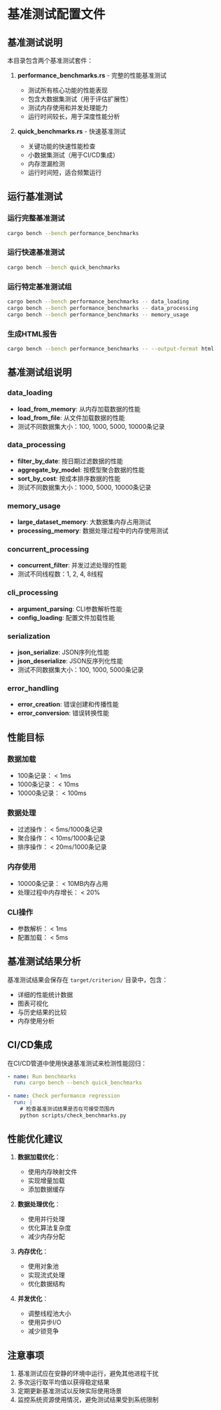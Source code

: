 # 基准测试配置文件

## 基准测试说明

本目录包含两个基准测试套件：

1. **performance_benchmarks.rs** - 完整的性能基准测试
   - 测试所有核心功能的性能表现
   - 包含大数据集测试（用于评估扩展性）
   - 测试内存使用和并发处理能力
   - 运行时间较长，用于深度性能分析

2. **quick_benchmarks.rs** - 快速基准测试
   - 关键功能的快速性能检查
   - 小数据集测试（用于CI/CD集成）
   - 内存泄漏检测
   - 运行时间短，适合频繁运行

## 运行基准测试

### 运行完整基准测试
```bash
cargo bench --bench performance_benchmarks
```

### 运行快速基准测试
```bash
cargo bench --bench quick_benchmarks
```

### 运行特定基准测试组
```bash
cargo bench --bench performance_benchmarks -- data_loading
cargo bench --bench performance_benchmarks -- data_processing
cargo bench --bench performance_benchmarks -- memory_usage
```

### 生成HTML报告
```bash
cargo bench --bench performance_benchmarks -- --output-format html
```

## 基准测试组说明

### data_loading
- **load_from_memory**: 从内存加载数据的性能
- **load_from_file**: 从文件加载数据的性能
- 测试不同数据集大小：100, 1000, 5000, 10000条记录

### data_processing
- **filter_by_date**: 按日期过滤数据的性能
- **aggregate_by_model**: 按模型聚合数据的性能
- **sort_by_cost**: 按成本排序数据的性能
- 测试不同数据集大小：1000, 5000, 10000条记录

### memory_usage
- **large_dataset_memory**: 大数据集内存占用测试
- **processing_memory**: 数据处理过程中的内存使用测试

### concurrent_processing
- **concurrent_filter**: 并发过滤处理的性能
- 测试不同线程数：1, 2, 4, 8线程

### cli_processing
- **argument_parsing**: CLI参数解析性能
- **config_loading**: 配置文件加载性能

### serialization
- **json_serialize**: JSON序列化性能
- **json_deserialize**: JSON反序列化性能
- 测试不同数据集大小：100, 1000, 5000条记录

### error_handling
- **error_creation**: 错误创建和传播性能
- **error_conversion**: 错误转换性能

## 性能目标

### 数据加载
- 100条记录： < 1ms
- 1000条记录： < 10ms
- 10000条记录： < 100ms

### 数据处理
- 过滤操作： < 5ms/1000条记录
- 聚合操作： < 10ms/1000条记录
- 排序操作： < 20ms/1000条记录

### 内存使用
- 10000条记录： < 10MB内存占用
- 处理过程中内存增长： < 20%

### CLI操作
- 参数解析： < 1ms
- 配置加载： < 5ms

## 基准测试结果分析

基准测试结果会保存在 `target/criterion/` 目录中，包含：

- 详细的性能统计数据
- 图表可视化
- 与历史结果的比较
- 内存使用分析

## CI/CD集成

在CI/CD管道中使用快速基准测试来检测性能回归：

```yaml
- name: Run benchmarks
  run: cargo bench --bench quick_benchmarks
  
- name: Check performance regression
  run: |
    # 检查基准测试结果是否在可接受范围内
    python scripts/check_benchmarks.py
```

## 性能优化建议

1. **数据加载优化**：
   - 使用内存映射文件
   - 实现增量加载
   - 添加数据缓存

2. **数据处理优化**：
   - 使用并行处理
   - 优化算法复杂度
   - 减少内存分配

3. **内存优化**：
   - 使用对象池
   - 实现流式处理
   - 优化数据结构

4. **并发优化**：
   - 调整线程池大小
   - 使用异步I/O
   - 减少锁竞争

## 注意事项

1. 基准测试应在安静的环境中运行，避免其他进程干扰
2. 多次运行取平均值以获得稳定结果
3. 定期更新基准测试以反映实际使用场景
4. 监控系统资源使用情况，避免测试结果受到系统限制